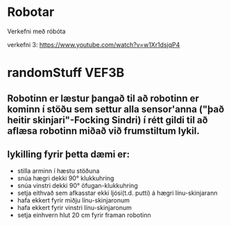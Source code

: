 # Robotar
Verkefni með róbóta


verkefni 3: https://www.youtube.com/watch?v=w1Xr1dsjqP4



# randomStuff VEF3B
## Robotinn er læstur þangað til að robotinn er kominn í stöðu sem settur alla sensor'anna ("það heitir skinjari"-Focking Sindri) í rétt gildi til að aflæsa robotinn miðað við frumstiltum lykil.
## lykilling fyrir þetta dæmi er:
* stilla arminn í hæstu stöðuna
* snúa hægri dekki 90° klukkuhring
* snúa vinstri dekki 90° öfugan-klukkuhring
* setja eithvað sem afkasstar ekki ljósi(t.d. putti) á hægri línu-skinjarann
* hafa ekkert fyrir miðju línu-skinjaronum
* hafa ekkert fyrir vinstri línu-skinjaronum
* setja einhvern hlut 20 cm fyrir framan robotinn
